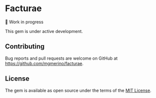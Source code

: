 # Facturae
🚧 Work in progress

This gem is under active development.

## Contributing

Bug reports and pull requests are welcome on GitHub at https://github.com/mgmerino/facturae.

## License

The gem is available as open source under the terms of the [MIT License](https://opensource.org/licenses/MIT).
